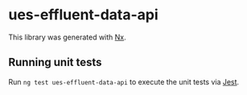 # ues-effluent-data-api

This library was generated with [Nx](https://nx.dev).

## Running unit tests

Run `ng test ues-effluent-data-api` to execute the unit tests via [Jest](https://jestjs.io).

